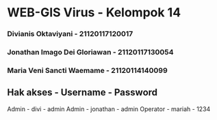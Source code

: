 # WEB-GIS Virus - Kelompok 14

### Divianis Oktaviyani - 21120117120017
### Jonathan Imago Dei Gloriawan - 21120117130054
### Maria Veni Sancti Waemame - 21120114140099

## Hak akses - Username - Password
Admin - divi - admin 
Admin - jonathan - admin 
Operator - mariah - 1234 